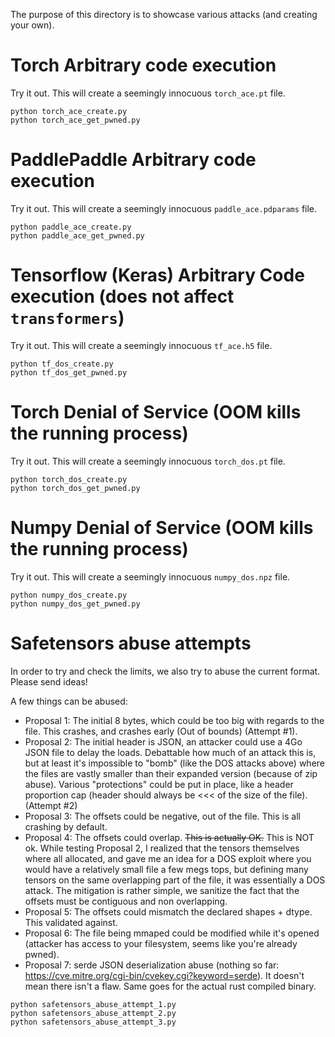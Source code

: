 The purpose of this directory is to showcase various attacks (and creating your own).


# Torch Arbitrary code execution

Try it out. This will create a seemingly innocuous `torch_ace.pt` file.
```
python torch_ace_create.py
python torch_ace_get_pwned.py
```

# PaddlePaddle Arbitrary code execution

Try it out. This will create a seemingly innocuous `paddle_ace.pdparams` file.
```
python paddle_ace_create.py
python paddle_ace_get_pwned.py
```

# Tensorflow (Keras) Arbitrary Code execution (does not affect `transformers`)

Try it out. This will create a seemingly innocuous `tf_ace.h5` file.
```
python tf_dos_create.py
python tf_dos_get_pwned.py
```

# Torch Denial of Service (OOM kills the running process)

Try it out. This will create a seemingly innocuous `torch_dos.pt` file.
```
python torch_dos_create.py
python torch_dos_get_pwned.py
```

# Numpy Denial of Service (OOM kills the running process)

Try it out. This will create a seemingly innocuous `numpy_dos.npz` file.
```
python numpy_dos_create.py
python numpy_dos_get_pwned.py
```

# Safetensors abuse attempts

In order to try and check the limits, we also try to abuse the current format.
Please send ideas!

A few things can be abused:
- Proposal 1: The initial 8 bytes, which could be too big with regards to the file. This crashes, and crashes early (Out of bounds) (Attempt #1).
- Proposal 2: The initial header is JSON, an attacker could use a 4Go JSON file to delay the loads. Debattable how much of an attack this is, but at least 
  it's impossible to "bomb" (like the DOS attacks above) where the files are vastly smaller than their expanded version (because of zip abuse).
  Various "protections" could be put in place, like a header proportion cap (header should always be <<< of the size of the file). (Attempt #2)
- Proposal 3: The offsets could be negative, out of the file. This is all crashing by default.
- Proposal 4: The offsets could overlap. ~~This is actually OK.~~ This is NOT ok.
                While testing Proposal 2, I realized that the tensors themselves where all allocated, and gave me an idea for a DOS exploit where you would have a relatively small
                file a few megs tops, but defining many tensors on the same overlapping part of the file, it was essentially a DOS attack. The mitigation is rather simple, we sanitize the fact
                that the offsets must be contiguous and non overlapping.
- Proposal 5: The offsets could mismatch the declared shapes + dtype. This validated against.
- Proposal 6: The file being mmaped could be modified while it's opened (attacker has access to your filesystem, seems like you're already pwned).
- Proposal 7: serde JSON deserialization abuse (nothing so far: https://cve.mitre.org/cgi-bin/cvekey.cgi?keyword=serde). It doesn't mean there isn't a flaw. Same goes for the actual rust compiled binary.

```
python safetensors_abuse_attempt_1.py
python safetensors_abuse_attempt_2.py
python safetensors_abuse_attempt_3.py
```
